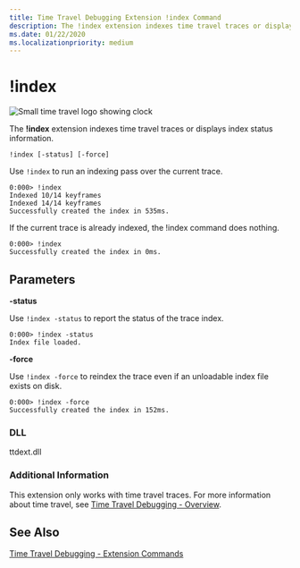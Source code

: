 ```yaml
---
title: Time Travel Debugging Extension !index Command
description: The !index extension indexes time travel traces or displays index status information.
ms.date: 01/22/2020
ms.localizationpriority: medium
---
```


# !index

![Small time travel logo showing clock](images/ttd-time-travel-debugging-logo.png)

The **!index** extension indexes time travel traces or displays index status information.

```dbgsyntax
!index [-status] [-force]
```


Use `!index` to run an indexing pass over the current trace. 

```dbgcmd
0:000> !index
Indexed 10/14 keyframes
Indexed 14/14 keyframes
Successfully created the index in 535ms.
```

If the current trace is already indexed, the !index command does nothing.

```dbgcmd
0:000> !index
Successfully created the index in 0ms.
```



## <span id="ddk__analyze_dbg"></span><span id="DDK__ANALYZE_DBG"></span>Parameters

**-status**

Use `!index -status` to report the status of the trace index.

```dbgcmd
0:000> !index -status
Index file loaded.
```
**-force**

Use `!index -force` to reindex the trace even if an unloadable index file exists on disk.

```dbgcmd
0:000> !index -force
Successfully created the index in 152ms.
```


### <span id="DLL"></span><span id="dll"></span>DLL

ttdext.dll

### <span id="Additional_Information"></span><span id="additional_information"></span><span id="ADDITIONAL_INFORMATION"></span>Additional Information

This extension only works with time travel traces. For more information about time travel, see [Time Travel Debugging - Overview](time-travel-debugging-overview.md).

## See Also

[Time Travel Debugging - Extension Commands](time-travel-debugging-extension-commands.md)
